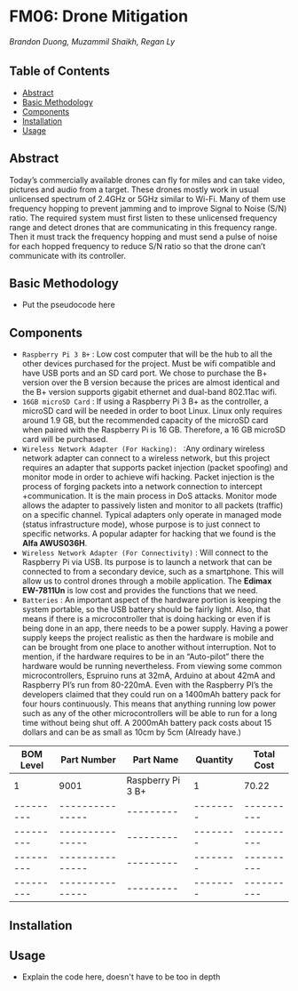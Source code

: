 # FM06: Drone Mitigation
###### Brandon Duong, Muzammil Shaikh, Regan Ly
## Table of Contents
* [Abstract](#Abstract)
* [Basic Methodology](#Basic-Methodology)
* [Components](#Components)
* [Installation](#Installation)
* [Usage](#Usage)

## Abstract
Today’s commercially available drones can fly for miles and can take video, pictures and audio from a target. These drones mostly work in usual unlicensed spectrum of 2.4GHz or 5GHz similar to Wi-Fi. Many of them use frequency hopping to prevent jamming and to improve Signal to Noise (S/N) ratio. The required system must first listen to these unlicensed frequency range and detect drones that are communicating in this frequency range. Then it must track the frequency hopping and must send a pulse of noise for each hopped frequency to reduce S/N ratio so that the drone can’t communicate with its controller.
## Basic Methodology
* Put the pseudocode here
## Components
* `Raspberry Pi 3 B+` : Low cost computer that will be the hub to all the other devices purchased for the project. Must be wifi compatible and have USB ports and an SD card port.  We chose to purchase the B+ version over the B version because the prices are almost identical and the B+ version supports gigabit ethernet and dual-band 802.11ac wifi.
* `16GB microSD Card` : If using a Raspberry Pi 3 B+ as the controller, a microSD card will be needed in order to boot Linux. Linux only requires around 1.9 GB, but the recommended capacity of the microSD card when paired with the Raspberry Pi is 16 GB. Therefore, a 16 GB microSD card will be purchased.
* `Wireless Network Adapter (For Hacking): ` :Any ordinary wireless network adapter can connect to a wireless network, but this project requires an adapter that supports packet injection (packet spoofing) and monitor mode in order to achieve wifi hacking. Packet injection is the process of forging packets into a network connection to intercept +communication. It is the main process in DoS attacks. Monitor mode allows the adapter to passively listen and monitor to all packets (traffic) on a specific channel. Typical adapters only operate in managed mode (status infrastructure mode), whose purpose is to just connect to specific networks. A popular adapter for hacking that we found is the **Alfa AWUS036H**.
* `Wireless Network Adapter (For Connectivity)` : Will connect to the Raspberry Pi via USB. Its purpose is to launch a network that can be connected to from a secondary device, such as a smartphone. This will allow us to control drones through a mobile application. The **Edimax EW-7811Un** is low cost and provides the functions that we need.
* `Batteries` : An important aspect of the hardware portion is keeping the system portable, so the USB battery should be fairly light. Also, that means if there is a  microcontroller that is doing hacking or even if is being done in an app, there needs to be a power supply. Having a power supply keeps the project realistic as then the hardware is mobile and can be brought from one place to another without interruption. Not to mention, if the hardware requires to be in an “Auto-pilot” there the hardware would be running nevertheless. From viewing some common microcontrollers, Espruino runs at 32mA, Arduino at about 42mA and Raspberry PI’s run from 80-220mA. Even with the Raspberry PI’s the developers claimed that they could run on a 1400mAh battery pack for four hours continuously. This means that anything running low power such as any of the other microcontrollers will be able to run for a long time without being shut off. A 2000mAh battery pack costs about 15 dollars and can be as small as 10cm by 5cm (Already have.)

| BOM Level | Part Number    | Part Name | Quantity | Total Cost |
| --------- | ---------------| --------- | -------- | ---------- |
| 1 | 9001 | Raspberry Pi 3 B+ | 1 | 70.22 |
| --------- | ---------------| --------- | -------- | ---------- |
| --------- | ---------------| --------- | -------- | ---------- |
| --------- | ---------------| --------- | -------- | ---------- |
| --------- | ---------------| --------- | -------- | ---------- |

## Installation
## Usage
* Explain the code here, doesn't have to be too in depth
